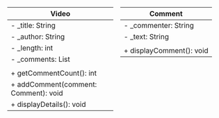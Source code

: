 ﻿<div style="display: flex; gap: 1rem">

| Video                                |
|--------------------------------------|
| - _title: String                     |
| - _author: String                    |
| - _length: int                       |
| - _comments: List<Comment>           |
|                                      |
| + getCommentCount(): int             |
| + addComment(comment: Comment): void |
| + displayDetails(): void             |

| Comment                  |
|--------------------------|
| - _commenter: String     |
| - _text: String          |
|                          |
| + displayComment(): void |

</div>

